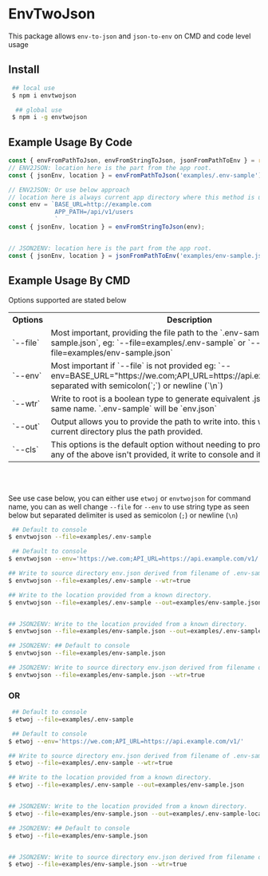 # EnvTwoJson

This package allows `env-to-json` and `json-to-env` on CMD and code level usage

## Install

```sh
 ## local use
 $ npm i envtwojson

  ## global use
 $ npm i -g envtwojson
```

## Example Usage By Code

```ts
const { envFromPathToJson, envFromStringToJson, jsonFromPathToEnv } = require("envtwojson");
// ENV2JSON: location here is the part from the app root.
const { jsonEnv, location } = envFromPathToJson('examples/.env-sample'); 

// ENV2JSON: Or use below approach
// location here is always current app directory where this method is used and env data are always separated by newline.
const env = `BASE_URL=http://example.com
			 APP_PATH=/api/v1/users
			 `			 
const { jsonEnv, location } = envFromStringToJson(env); 


// JSON2ENV: location here is the part from the app root.
const { jsonEnv, location } = jsonFromPathToEnv('examples/env-sample.json');
```



## Example Usage By CMD
 
Options supported are stated below

<table>
	<tr><th width="10%">Options</th> <th width="50%">Description</th> <th width="40%">Value</th></tr>
	<tr>
		<td>`--file`</td>
		<td>Most important, providing the file path to the `.env-sample` or `env-sample.json`,  eg: `--file=examples/.env-sample` or `--file=examples/env-sample.json`</td>
		<td>`users/configs/.env-sample` or `src/.env-sample` etc,</td>
	</tr>
	<tr>
		<td>`--env`</td>
		<td>Most important if `--file` is not provided eg: `--env=BASE_URL="https://we.com;API_URL=https://api.example.com/v1/"`, separated with semicolon(`;`) or newline (`\n`)</td>
		<td>`--env="API_BASE_URL=users/configs/.env-sample; CARD_NO=13313`</td>
	</tr>
	<tr>
		<td>`--wtr`</td>
		<td>Write to root is a boolean type to generate equivalent .json version of same name. `.env-sample` will be `env.json`</td> 
		<td>`true|false`  or `1|0`, eg: `--wtr=true`</td>
	</tr>
	<tr>
		<td>`--out`</td> 
		<td>Output allows you to provide the path to write into. this will write from current directory plus the path provided.</td> 
		<td>`--out=/users/configs`</td>
	</tr>
	<tr>
		<td>`--cls`</td> 
		<td>This options is the default option without needing to provide the flag, if any of the above isn't provided, it write to console and it is a boolean type</td>
		<td>`--cls=true`</td>
	</tr>
</table>
<br><br>


See use case below, you can either use `etwoj` or `envtwojson` for command name, you can as well change `--file` for `--env` to use string type as seen below but separated delimiter is used as semicolon (`;`) or newline (`\n`)

```sh
 ## Default to console
$ envtwojson --file=examples/.env-sample 

 ## Default to console
$ envtwojson --env='https://we.com;API_URL=https://api.example.com/v1/'

## Write to source directory env.json derived from filename of .env-sample
$ envtwojson --file=examples/.env-sample --wtr=true 

## Write to the location provided from a known directory.
$ envtwojson --file=examples/.env-sample --out=examples/env-sample.json 


## JSON2ENV: Write to the location provided from a known directory.
$ envtwojson --file=examples/env-sample.json --out=examples/.env-sample

## JSON2ENV: ## Default to console
$ envtwojson --file=examples/env-sample.json 

## JSON2ENV: Write to source directory env.json derived from filename of .env-sample
$ envtwojson --file=examples/env-sample.json --wtr=true 

```

<h3>OR</h3>


```sh
 ## Default to console
$ etwoj --file=examples/.env-sample 

 ## Default to console
$ etwoj --env='https://we.com;API_URL=https://api.example.com/v1/'

## Write to source directory env.json derived from filename of .env-sample
$ etwoj --file=examples/.env-sample --wtr=true 

## Write to the location provided from a known directory.
$ etwoj --file=examples/.env-sample --out=examples/env-sample.json 


## JSON2ENV: Write to the location provided from a known directory.
$ etwoj --file=examples/env-sample.json --out=examples/.env-sample-local

## JSON2ENV: ## Default to console
$ etwoj --file=examples/env-sample.json 


## JSON2ENV: Write to source directory env.json derived from filename of .env-sample
$ etwoj --file=examples/env-sample.json --wtr=true 
```
